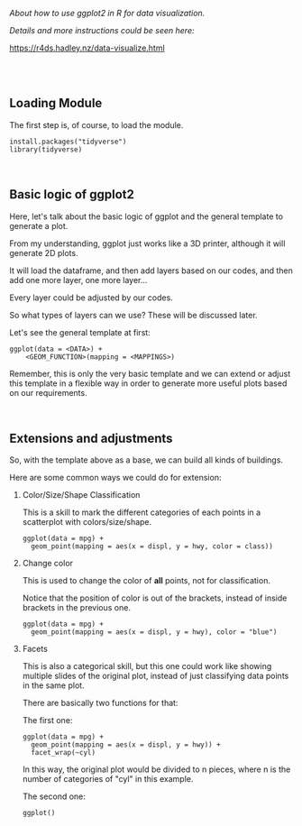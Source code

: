 *About how to use ggplot2 in R for data visualization.*

*Details and more instructions could be seen here:*

https://r4ds.hadley.nz/data-visualize.html

<br>
<br>

## **Loading Module**  

The first step is, of course, to load the module.

```
install.packages("tidyverse")
library(tidyverse)
```
<br>

## **Basic logic of ggplot2**

Here, let's talk about the basic logic of ggplot and the general template to generate a plot.  

From my understanding, ggplot just works like a 3D printer, although it will generate 2D plots.

It will load the dataframe, and then add layers based on our codes, and then add one more layer, one more layer...

Every layer could be adjusted by our codes.

So what types of layers can we use? These will be discussed later.

Let's see the general template at first:

```
ggplot(data = <DATA>) +
    <GEOM_FUNCTION>(mapping = <MAPPINGS>)
```
Remember, this is only the very basic template and we can extend or adjust this template in a flexible way in order to generate more useful plots based on our requirements.

<br>

## **Extensions and adjustments**

So, with the template above as a base, we can build all kinds of buildings.

Here are some common ways we could do for extension:

1. Color/Size/Shape Classification
   
   This is a skill to mark the different categories of each points in a scatterplot with colors/size/shape.  

   ```
   ggplot(data = mpg) +
     geom_point(mapping = aes(x = displ, y = hwy, color = class))
   ```
2. Change color
   
   This is used to change the color of **all** points, not for classification.  

   Notice that the position of color is out of the brackets, instead of inside brackets in the previous one.
   ```
   ggplot(data = mpg) +
     geom_point(mapping = aes(x = displ, y = hwy), color = "blue")
   ```

3. Facets
   
   This is also a categorical skill, but this one could work like showing multiple slides of the original plot, instead of just classifying data points in the same plot.

   There are basically two functions for that:

   The first one:

   ```
   ggplot(data = mpg) +
     geom_point(mapping = aes(x = displ, y = hwy)) +
     facet_wrap(~cyl)
   ```

   In this way, the original plot would be divided to n pieces, where n is the number of categories of "cyl" in this example.

   The second one:

   ```
   ggplot()
   ```